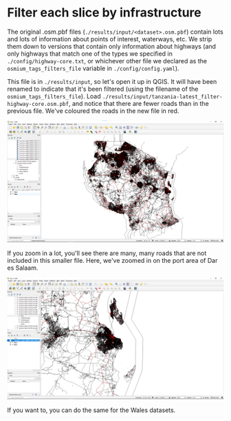 # Filter each slice by infrastructure

The original .osm.pbf files (`./results/input/<dataset>.osm.pbf`)
contain lots and lots of information about points of interest, waterways, etc.
We strip them down to versions that contain only information about highways
(and only highways that match one of the types we specified in
`./config/highway-core.txt`, or whichever other file we declared
as the `osmium_tags_filters_file` variable in `./config/config.yaml`).

This file is in `./results/input`, so let's open it up in QGIS.
It will have been renamed to indicate that it's been filtered
(using the filename of the `osmium_tags_filters_file`).
Load `./results/input/tanzania-latest_filter-highway-core.osm.pbf`,
and notice that there are fewer roads than in the previous file.
We've coloured the roads in the new file in red.

![QGIS screenshot showing red roads overlaid on black ones.](../../img/QGIS-filtered.png)

If you zoom in a lot, you'll see there are many, many roads that are not included in this smaller file.
Here, we've zoomed in on the port area of Dar es Salaam.

![QGIS screenshot showing many black roads, a few of which have red roads on top.](../../img/QGIS-filtered_zoom.png)

If you want to, you can do the same for the Wales datasets.
